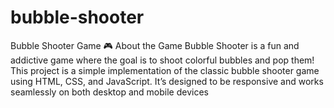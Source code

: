 # bubble-shooter
Bubble Shooter Game 🎮 About the Game Bubble Shooter is a fun and addictive game where the goal is to shoot colorful bubbles and pop them! This project is a simple implementation of the classic bubble shooter game using HTML, CSS, and JavaScript. It’s designed to be responsive and works seamlessly on both desktop and mobile devices
